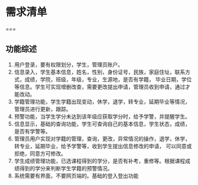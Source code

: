 # 需求清单
===

## 功能综述
1. 用户登录，要有权限划分，学生，管理员账户。
2. 信息录入，学生基本信息，姓名，性别，身份证号，民族，家庭住址，联系方式，成绩，学院，班级，年级，专业，生源地，是否有学籍，
毕业日期，学位等信息。学生可实现增删改查，需要更改提出申请，管理员收到申请，通过才能改动。
3. 学籍管理功能，学生学籍出现变动，休学，退学，转专业，延期毕业等情况，管理员进行更新，跟踪。
4. 预警功能，当学生学分未达到该年级应获取学分时，给予学警，并提醒学生。
5. 信息显示，基础的查询功能，学生可查询自己的基本信息，学生状态，成绩，是否有学警等。
6. 管理员用户实现对学籍的管理，查询，更改，异常情况的操作，退学，休学，转专业，延期毕业，给予学警等，收到学生提出信息修改的申请，
可以同意或拒绝，同意方可修改。
7. 学生成绩管理功能，已选课程得到的学分，是否有补考，重修等。根据课程成绩得到的学分来判断学生学籍的预警情况。
8. 系统需要有界面，不要网页端的。基础的登入登出功能

